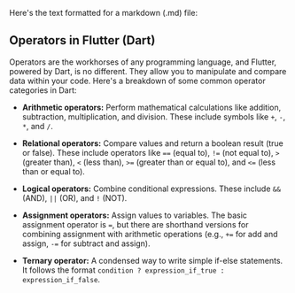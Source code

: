 Here's the text formatted for a markdown (.md) file:

## Operators in Flutter (Dart)

Operators are the workhorses of any programming language, and Flutter, powered by Dart, is no different. They allow you to manipulate and compare data within your code. Here's a breakdown of some common operator categories in Dart:

* **Arithmetic operators:** Perform mathematical calculations like addition, subtraction, multiplication, and division. These include symbols like `+`, `-`, `*`, and `/`.

* **Relational operators:** Compare values and return a boolean result (true or false). These include operators like `==` (equal to), `!=` (not equal to), `>` (greater than), `<` (less than), `>=` (greater than or equal to), and `<=` (less than or equal to). 

* **Logical operators:** Combine conditional expressions. These include `&&` (AND), `||` (OR), and `!` (NOT).

* **Assignment operators:** Assign values to variables. The basic assignment operator is `=`, but there are shorthand versions for combining assignment with arithmetic operations (e.g., `+=` for add and assign, `-=` for subtract and assign).

* **Ternary operator:** A condensed way to write simple if-else statements. It follows the format `condition ? expression_if_true : expression_if_false`.
